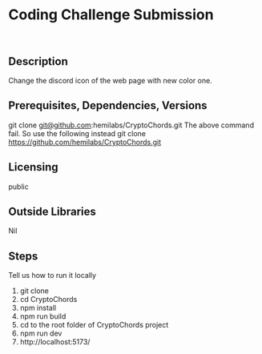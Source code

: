 # Coding Challenge Submission <br><br>

## Description

Change the discord icon of the web page with new color one.

## Prerequisites, Dependencies, Versions

git clone git@github.com:hemilabs/CryptoChords.git
The above command fail. So use the following instead
git clone https://github.com/hemilabs/CryptoChords.git

## Licensing
public

## Outside Libraries
Nil

## Steps
Tell us how to run it locally
1. git clone
2. cd CryptoChords 
3. npm install
4. npm run build
5. cd to the root folder of CryptoChords project
6. npm run dev
7. http://localhost:5173/
